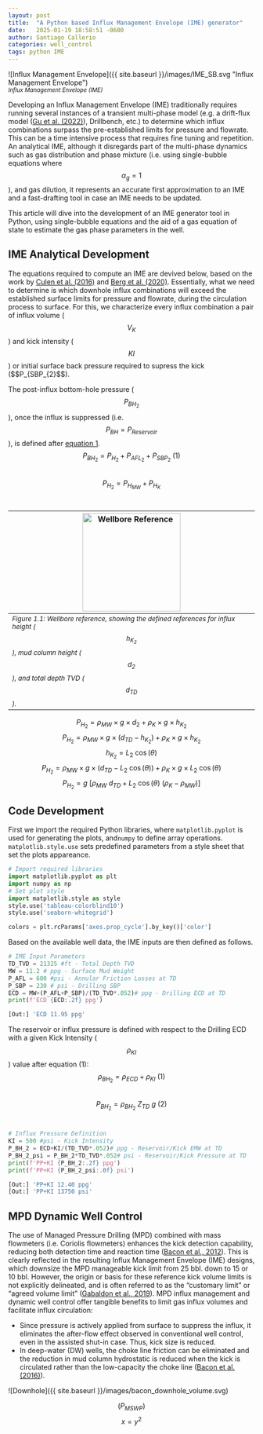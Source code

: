 ```yaml
---
layout: post
title:  "A Python based Influx Management Envelope (IME) generator"
date:   2025-01-19 18:58:51 -0600
author: Santiago Callerio
categories: well_control
tags: python IME
---
```

![Influx Management Envelope]({{ site.baseurl }}/images/IME_SB.svg "Influx Management Envelope")<br>
*<small>Influx Management Envelope (IME)</small>*

Developing an Influx Management Envelope (IME) traditionally requires running several instances of a transient multi-phase model (e.g. a drift-flux model ([Gu et al. (2022)](https://doi.org/10.1016/j.applthermaleng.2022.118077)), Drillbench, etc.) to determine which influx combinations surpass the pre-established limits for pressure and flowrate. This can be a time intensive process that requires fine tuning and repetition. An analytical IME, although it disregards part of the multi-phase dynamics such as gas distribution and phase mixture (i.e. using single-bubble equations where $$\alpha_g = 1$$), and gas dilution, it represents an accurate first approximation to an IME and a fast-drafting tool in case an IME needs to be updated.

This article will dive into the development of an IME generator tool in Python, using single-bubble equations and the aid of a gas equation of state to estimate the gas phase parameters in the well.

## IME Analytical Development
The equations required to compute an IME are devived below, based on the work by [Culen et al. (2016)](https://doi.org/10.2118/179191-MS) and [Berg et al. (2020)](https://doi.org/10.2118/200510-MS). Essentially, what we need to determine is which downhole influx combinations will exceed the established surface limits for pressure and flowrate, during the circulation process to surface. For this, we characterize every influx combination a pair of influx volume ($$V_K$$) and kick intensity ($$KI$$) or initial surface back pressure required to supress the kick ($$P_{SBP_{2}$$).

The post-influx bottom-hole pressure ($$P_{BH_{2}}$$), once the influx is suppressed (i.e. $$P_{BH} = P_{Reservoir}$$), is defined after [equation 1](#equation-1-p-bh2).<br>
<a name="equation-1-p-bh2"></a>
$$P_{BH_2}=P_{H_2}+P_{AFL_2}+P_{SBP_2}\ (1)$$<br>
$$P_{H_2}=P_{H_{MW}}+P_{H_K}$$<br>

| <div style="text-align:center"><a name="wellbore-reference"></a><img src="{{ site.baseurl }}/images/wellbore_reference.png" alt="Wellbore Reference" width="200"/></div>        |
|:--------------------------------------------------------------------------------------------------------------------------------------------------------------------------------|
| *<small>Figure 1.1: Wellbore reference, showing the defined references for influx height ($$h_{K_2}$$), mud column height ($$d_2$$), and total depth TVD ($$d_{TD}$$).</small>* |

$$P_{H_2}=\rho_{MW}×g×d_2+\rho_K×g×h_{K_2}$$
$$P_{H_2}=\rho_{MW}×g×(d_{TD}-h_{K_{2}})+\rho_K×g×h_{K_2}$$
$$h_{K_2}=L_2\ \cos (\theta)$$  $$P_{H_2}=\rho_{MW}×g×(d_{TD}-L_2\ \cos (\theta))+\rho_K×g×L_2\ \cos (\theta)$$
$$P_{H_2}=g\ [\rho_{MW}\ d_{TD}+L_2\ \cos(\theta)\ (\rho_K -\rho_{MW})]$$

## Code Development 
First we import the required Python libraries, where `matplotlib.pyplot` is used for generating the plots, and`numpy` to define array operations. `matplotlib.style.use` sets predefined parameters from a style sheet that set the plots appareance.

```python
# Import required libraries
import matplotlib.pyplot as plt
import numpy as np
# Set plot style
import matplotlib.style as style
style.use('tableau-colorblind10')
style.use('seaborn-whitegrid')

colors = plt.rcParams['axes.prop_cycle'].by_key()['color']
```

Based on the available well data, the IME inputs are then defined as follows.

```python
# IME Input Parameters
TD_TVD = 21325 #ft - Total Depth TVD
MW = 11.2 # ppg - Surface Mud Weight
P_AFL = 600 #psi - Annular Friction Losses at TD
P_SBP = 230 # psi - Drilling SBP
ECD = MW+(P_AFL+P_SBP)/(TD_TVD*.052)# ppg - Drilling ECD at TD
print(f'ECD {ECD:.2f} ppg')
```
```python
[Out:] 'ECD 11.95 ppg'
```

The reservoir or influx pressure is defined with respect to the Drilling ECD with a given Kick Intensity ($$\rho_{KI}$$) value after equation (1):<br>
$$\rho_{BH_{2}}=\rho_{ECD}+\rho_{KI}\ (1)$$<br>
$$P_{BH_{2}}=\rho_{BH_{2}}\ Z_{TD}\ g\ (2)$$<br>

```python
# Influx Pressure Definition
KI = 500 #psi - Kick Intensity
P_BH_2 = ECD+KI/(TD_TVD*.052)# ppg - Reservoir/Kick EMW at TD
P_BH_2_psi = P_BH_2*TD_TVD*.052# psi - Reservoir/Kick Pressure at TD
print(f'PP+KI {P_BH_2:.2f} ppg')
print(f'PP+KI {P_BH_2_psi:.0f} psi')
```
```python
[Out:] 'PP+KI 12.40 ppg'
[Out:] 'PP+KI 13750 psi'
```

## MPD Dynamic Well Control
The use of Managed Pressure Drilling (MPD) combined with mass flowmeters (i.e. Coriolis flowmeters) enhances the kick detection capability, reducing both detection time and reaction time ([Bacon et al., 2012](https://doi.org/10.2118/151392-MS)). This is clearly reflected in the resulting Influx Management Envelope (IME) designs, which downsize the MPD manageable kick limit from 25 bbl. down to 15 or 10 bbl. However, the origin or basis for these reference kick volume limits is not explicitly delineated, and is often referred to as the “customary limit” or “agreed volume limit” ([Gabaldon et al., 2019](https://doi.org/10.2118/194537-MS)).
MPD influx management and dynamic well control offer tangible benefits to limit gas influx volumes and facilitate influx circulation: 
   - Since pressure is actively applied from surface to suppress the influx, it eliminates the after-flow effect observed in conventional well control, even in the assisted shut-in case. Thus, kick size is reduced.
   - In deep-water (DW) wells, the choke line friction can be eliminated and the reduction in mud column hydrostatic is reduced when the kick is circulated rather than the low-capacity the choke line ([Bacon et al. (2016)](https://doi.org/10.2118/179185-MS)).

![Downhole]({{ site.baseurl }}/images/bacon_downhole_volume.svg)

$$(P_{MSWP})$$
$$ x = y^2 $$
